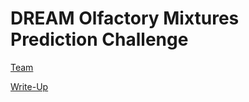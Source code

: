 # DREAM Olfactory Mixtures Prediction Challenge

[Team](https://www.synapse.org/Team:3510901)

[Write-Up](https://www.synapse.org/Synapse:syn61929708/wiki/629233)
